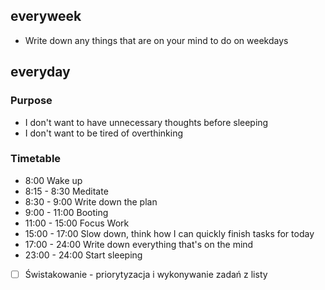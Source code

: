 ## everyweek
 - Write down any things that are on your mind to do on weekdays

## everyday

### Purpose
- I don't want to have unnecessary thoughts before sleeping
- I don't want to be tired of overthinking

### Timetable
- 8:00 Wake up
- 8:15 - 8:30 Meditate
- 8:30 - 9:00 Write down the plan
- 9:00 - 11:00 Booting
- 11:00 - 15:00 Focus Work
- 15:00 - 17:00 Slow down, think how I can quickly finish tasks for today
- 17:00 - 24:00 Write down everything that's on the mind
- 23:00 - 24:00 Start sleeping

- [ ] Świstakowanie - priorytyzacja i wykonywanie zadań z listy
